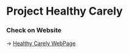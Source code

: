 # Project Healthy Carely

### Check on Website
<p> 
  →
  <a href="https://bc-healthycarely.netlify.app/"> Healthy Carely WebPage
</p>

